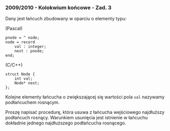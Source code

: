 ### 2009/2010 - Kolokwium końcowe - Zad. 3

Dany jest łańcuch zbudowany w oparciu o elementy typu:

(Pascal)
```
pnode = ^ node;
node = record
    val : integer;
    next : pnode;
end;
```
(C/C++)
```
struct Node {
    int val;
    Node* next;
};
```
Kolejne elementy łańcucha o zwiększającej się wartości pola  `val` nazywamy podłańcuchem rosnącym.

Proszę napisać procedurę, która usuwa z łańcucha wejściowego najdłuższy podłańcuch rosnący. Warunkiem usunięcia jest istnienie w łańcuchu dokładnie jednego najdłuższego podłańcucha rosnącego.
